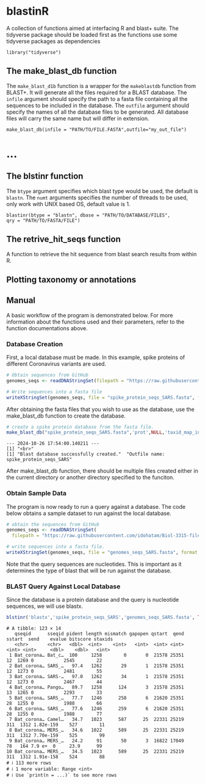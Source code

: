 # **blastinR**
A collection of functions aimed at interfacing R and blast+ suite.
The tidyverse package should be loaded first as the functions use some tidyverse packages 
as dependencies 

```{r libs, eval=FALSE}
library("tidyverse")
```


## **The make_blast_db function**

The `make_blast_d1b` function is a wrapper for the `makeblastdb` function from BLAST+.
It will generate all the files required for a BLAST database. 
The `infile` argument should specify the path to a fasta file containing all the sequences 
to be included in the database. The `outfile` argument should specify the names of all the
database files to be generated. All database files will carry the same name but will differ
in extension. 

```{r mdb, eval=FALSE}
make_blast_db(infile = "PATH/TO/FILE.FASTA",outfile="my_out_file")
```
...
=======


## **The blstinr function**

The `btype` argument specifies which blast type would be used, the default is `blastn`.
The `numt` arguments specifies the number of threads to be used, only work with UNIX based OS, default value is 1. 


```{r mdb, eval=FALSE}
blastinr(btype = "blastn", dbase = "PATH/TO/DATABASE/FILES", 
qry = "PATH/TO/FASTA/FILE")
```


## **The retrive_hit_seqs function**
A function to retrieve the hit sequence from blast search results from within R.

## **Plotting taxonomy or annotations**



## **Manual**

A basic workflow of the program is demonstrated below. For more information about the functions used and their parameters, refer to the function documentations above.

### Database Creation

First, a local database must be made. 
In this example, spike proteins of different Coronavirus variants are used.


```r 
# Obtain sequences from GitHub
genomes_seqs <- readDNAStringSet(filepath = "https://raw.githubusercontent.com/idohatam/Biol-3315-files/main/SARS_MERS_coronavirus.raw_sequence.fasta")

# Write sequences into a fasta file
writeXStringSet(genomes_seqs, file = "spike_protein_seqs_SARS.fasta", format = "fasta")

```

After obtaining the fasta files that you wish to use as the database, use the make_blast_db function to create the database. 


```r
# create a spike protein database from the fasta file. 
make_blast_db("spike_protein_seqs_SARS.fasta",'prot',NULL,'taxid_map_internalDS.txt')

```
```
--- 2024-10-26 17:54:00.140211 ---
[1] "<br>"
[1] "Blast database successfully created."  "Outfile name: spike_protein_seqs_SARS"
```
After make_blast_db function, there should be multiple files created either in the current directory or another directory specified to the funciton.


### Obtain Sample Data


The program is now ready to run a query against a database. The code below obtains a sample dataset to run against the local database.


```r
# obtain the sequences from GitHub
genomes_seqs <- readDNAStringSet(
  filepath = "https://raw.githubusercontent.com/idohatam/Biol-3315-files/main/SARS_MERS_coronavirus.raw_sequence.fasta")

# write sequences into a fasta file. 
writeXStringSet(genomes_seqs, file = "genomes_seqs_SARS.fasta", format = "fasta")

```
Note that the query sequences are nucleotides. This is important as it determines the type of blast that will be run against the database. 

### BLAST Query Against Local Database

Since the database is a protein database and the query is nucleotide sequences, we will use blastx.

```r
blstinr('blastx','spike_protein_seqs_SARS','genomes_seqs_SARS.fasta', TRUE)

```
```
# A tibble: 123 × 14
   qseqid      sseqid pident length mismatch gapopen qstart  qend sstart  send    evalue bitscore staxids
   <chr>       <chr>   <dbl>  <int>    <int>   <int>  <int> <int>  <int> <int>     <dbl>    <dbl>   <int>
 1 Bat_corona… Bat_c…  100     1258        0       0  21578 25351     12  1269 0           2545        22
 2 Bat_corona… SARS_…   97.4   1262       29       1  21578 25351     12  1273 0           2481        55
 3 Bat_corona… SARS-…   97.0   1262       34       1  21578 25351     12  1273 0           2467        44
 4 Bat_corona… Pango…   89.7   1258      124       3  21578 25351     13  1265 0           2293        33
 5 Bat_corona… SARS_…   77.7   1246      258       6  21620 25351     28  1255 0           1988        66
 6 Bat_corona… SARS_…   77.6   1246      259       6  21620 25351     28  1255 0           1988        77
 7 Bat_corona… Camel…   34.7   1023      587      25  22331 25219    311  1312 1.82e-159    527        11
 8 Bat_corona… MERS_…   34.6   1022      589      25  22331 25219    311  1312 7.70e-159    525        99
 9 Bat_corona… MERS_…   24.2     91       50       3  16822 17049     78   164 7.9 e+  0     23.9      99
10 Bat_corona… MERS_…   34.5   1023      589      25  22331 25219    311  1312 1.91e-158    524        88
# ℹ 113 more rows
# ℹ 1 more variable: Range <int>
# ℹ Use `print(n = ...)` to see more rows
```
